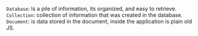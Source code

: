 `Database`: Is a pile of information, its organized, and easy to retrieve.
`Collection`: collection of information that was created in the database. 
`Document`: is data stored in the document, inside the application is plain old JS. 